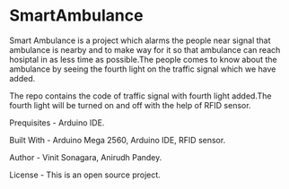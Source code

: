 # SmartAmbulance
Smart Ambulance is a project which alarms the people near signal that ambulance is nearby and to make way for it so that ambulance can reach hosiptal in as less time as possible.The people comes to know about the ambulance by seeing the fourth light on the traffic signal which we have added.

The repo contains the code of traffic signal with fourth light added.The fourth light will be turned on and off with the help of RFID sensor.

Prequisites - Arduino IDE.

Built With - Arduino Mega 2560, Arduino IDE, RFID sensor.

Author - Vinit Sonagara, Anirudh Pandey.

License - This is an open source project.


